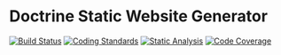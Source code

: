 # Doctrine Static Website Generator

[![Build Status](https://github.com/doctrine/static-website-generator/workflows/Continuous%20Integration/badge.svg)](https://github.com/doctrine/static-website-generator/actions)
[![Coding Standards](https://github.com/doctrine/static-website-generator/workflows/Coding%20Standards/badge.svg)](https://github.com/doctrine/static-website-generator/actions)
[![Static Analysis](https://github.com/doctrine/static-website-generator/workflows/Static%20Analysis/badge.svg)](https://github.com/doctrine/static-website-generator/actions)
[![Code Coverage](https://codecov.io/gh/doctrine/static-website-generator/branch/master/graph/badge.svg)](https://codecov.io/gh/doctrine/static-website-generator/branch/master)
